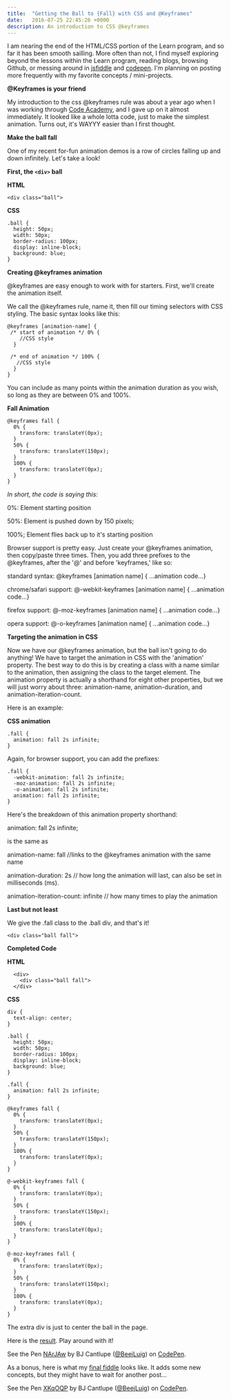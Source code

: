```yaml
---
title:  "Getting the Ball to {Fall} with CSS and @Keyframes"
date:   2016-07-25 22:45:26 +0000
description: An introduction to CSS @keyframes
---
```


I am nearing the end of the HTML/CSS portion of the Learn program, and so far it has been smooth sailling. More often than not, I find myself exploring beyond the lessons within the Learn program, reading blogs, browsing Github, or messing around in <a href="http://jsfiddle.net" target="_blank">jsfiddle</a> and <a href="http://codepen.io" target="_blank">codepen</a>. I'm planning on posting more frequently with my favorite concepts / mini-projects.

**@Keyframes is your friend**

My introduction to the css @keyframes rule was about a year ago when I was working through <a href="http://codeacademy.com" target="_blank">Code Academy</a>, and I gave up on it almost immediately. It looked like a whole lotta code, just to make the simplest animation. Turns out, it's WAYYY easier than I first thought. 

**Make the ball fall**

One of my recent for-fun animation demos is a row of circles falling up and down infinitely. Let's take a look!

**First, the `<div>` ball**

**HTML**

```
<div class="ball">
```

**CSS**

```
.ball {
  height: 50px;
  width: 50px;
  border-radius: 100px;
  display: inline-block;
  background: blue;
}
```

**Creating @keyframes animation**

@keyframes are easy enough to work with for starters. First, we'll create the animation itself.

We call the @keyframes rule, name it, then fill our timing selectors with CSS styling. The basic syntax looks like this:

```
@keyframes [animation-name] {
 /* start of animation */ 0% {
    //CSS style
  }
  
 /* end of animation */ 100% {
   //CSS style 
  }
}
```

You can include as many points within the animation duration as you wish, so long as they are between 0% and 100%.

**Fall Animation**

```
@keyframes fall {
  0% {
    transform: translateY(0px);
  }
  50% {
    transform: translateY(150px);
  }
  100% {
    transform: translateY(0px);
  }
}
```

*In short, the code is saying this:*

0%: Element starting position

50%: Element is pushed down by 150 pixels;

100%; Element flies back up to it's starting position

Browser support is pretty easy. Just create your @keyframes animation, then copy/paste three times. Then, you add three prefixes to the @keyframes, after the '@' and before 'keyframes,' like so:

standard syntax: @keyframes [animation name] { ...animation code...}

chrome/safari support: @-webkit-keyframes [animation name] { ...animation code...}

firefox support: @-moz-keyframes [animation name] { ...animation code...}

opera support: @-o-keyframes [animation name] { ...animation code...}

**Targeting the animation in CSS**

Now we have our @keyframes animation, but the ball isn't going to do anything! We have to target the animation in CSS with the 'animation' property. The best way to do this is by creating a class with a name similar to the animation, then assigning the class to the target element. The animation property is actually a shorthand for eight other properties, but we will just worry about three: animation-name, animation-duration, and animation-iteration-count. 

Here is an example:

**CSS animation**

```
.fall {
  animation: fall 2s infinite;
}
```

Again, for browser support, you can add the prefixes:

```
.fall {
  -webkit-animation: fall 2s infinite;
  -moz-animation: fall 2s infinite;
  -o-animation: fall 2s infinite;
  animation: fall 2s infinite;
}
```

Here's the breakdown of this animation property shorthand:

animation: fall 2s infinite; 

is the same as

animation-name: fall //links to the @keyframes animation with the same name

animation-duration: 2s // how long the animation will last, can also be set in milliseconds (ms).

animation-iteration-count: infinite // how many times to play the animation

**Last but not least**

We give the .fall class to the .ball div, and that's it!

```
<div class="ball fall">
```

**Completed Code**

**HTML**

```
  <div>
    <div class="ball fall">
  </div>
```

**CSS**

```
div {
  text-align: center;
}

.ball {
  height: 50px;
  width: 50px;
  border-radius: 100px;
  display: inline-block;
  background: blue;
}

.fall {
  animation: fall 2s infinite;
}

@keyframes fall {
  0% {
    transform: translateY(0px);
  }
  50% {
    transform: translateY(150px);
  }
  100% {
    transform: translateY(0px);
  }
}

@-webkit-keyframes fall {
  0% {
    transform: translateY(0px);
  }
  50% {
    transform: translateY(150px);
  }
  100% {
    transform: translateY(0px);
  }
}

@-moz-keyframes fall {
  0% {
    transform: translateY(0px);
  }
  50% {
    transform: translateY(150px);
  }
  100% {
    transform: translateY(0px);
  }
}

```

The extra div is just to center the ball in the page.

Here is the <a href="http://codepen.io/BeejLuig/details/NArJAw/" target="_blank">result</a>. Play around with it!

<p data-height="355" data-theme-id="0" data-slug-hash="NArJAw" data-default-tab="css,result" data-user="BeejLuig" data-embed-version="2" class="codepen">See the Pen <a href="http://codepen.io/BeejLuig/pen/NArJAw/">NArJAw</a> by BJ Cantlupe (<a href="http://codepen.io/BeejLuig">@BeejLuig</a>) on <a href="http://codepen.io">CodePen</a>.</p>
<script async src="//assets.codepen.io/assets/embed/ei.js"></script>

As a bonus, here is what my <a href="http://codepen.io/BeejLuig/pen/XKqOQP" target="_blank">final fiddle</a> looks like. It adds some new concepts, but they might have to wait for another post...

<p data-height="305" data-theme-id="0" data-slug-hash="XKqOQP" data-default-tab="css,result" data-user="BeejLuig" data-embed-version="2" class="codepen">See the Pen <a href="http://codepen.io/BeejLuig/pen/XKqOQP/">XKqOQP</a> by BJ Cantlupe (<a href="http://codepen.io/BeejLuig">@BeejLuig</a>) on <a href="http://codepen.io">CodePen</a>.</p>
<script async src="//assets.codepen.io/assets/embed/ei.js"></script>





